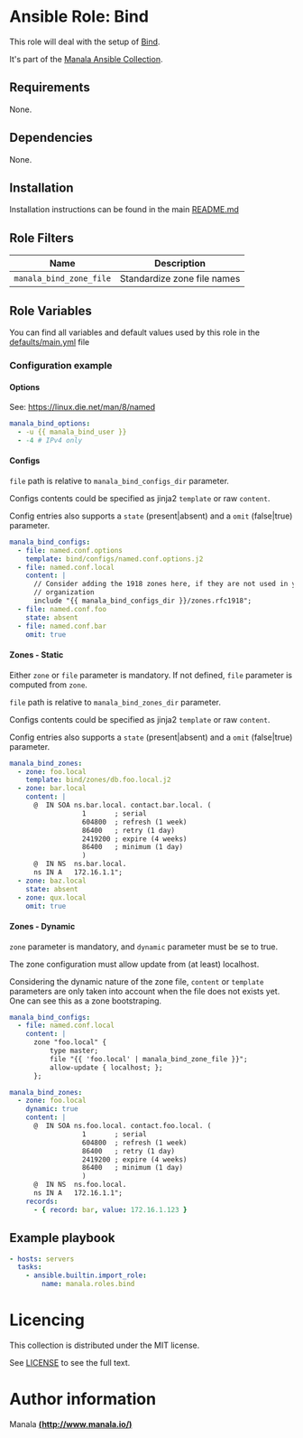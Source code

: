 # Ansible Role: Bind

This role will deal with the setup of [Bind](https://www.isc.org/downloads/bind/).

It's part of the [Manala Ansible Collection](https://galaxy.ansible.com/manala/roles).

## Requirements

None.

## Dependencies

None.

## Installation

Installation instructions can be found in the main [README.md](https://github.com/manala/ansible-roles/blob/master/README.md)

## Role Filters

| Name                    | Description                 |
| ----------------------- | --------------------------- |
| `manala_bind_zone_file` | Standardize zone file names |

## Role Variables

You can find all variables and default values used by this role in the [defaults/main.yml](./defaults/main.yml) file

### Configuration example

#### Options

See: https://linux.die.net/man/8/named

```yaml
manala_bind_options:
  - -u {{ manala_bind_user }}
  - -4 # IPv4 only
```

#### Configs

`file` path is relative to `manala_bind_configs_dir` parameter.

Configs contents could be specified as jinja2 `template` or raw `content`.

Config entries also supports a `state` (present|absent) and a `omit` (false|true) parameter.

```yaml
manala_bind_configs:
  - file: named.conf.options
    template: bind/configs/named.conf.options.j2
  - file: named.conf.local
    content: |
      // Consider adding the 1918 zones here, if they are not used in your
      // organization
      include "{{ manala_bind_configs_dir }}/zones.rfc1918";
  - file: named.conf.foo
    state: absent
  - file: named.conf.bar
    omit: true
```

#### Zones - Static

Either `zone` or `file` parameter is mandatory. If not defined, `file` parameter is computed from `zone`.

`file` path is relative to `manala_bind_zones_dir` parameter.

Configs contents could be specified as jinja2 `template` or raw `content`.

Config entries also supports a `state` (present|absent) and a `omit` (false|true) parameter.

```yaml
manala_bind_zones:
  - zone: foo.local
    template: bind/zones/db.foo.local.j2
  - zone: bar.local
    content: |
      @  IN SOA ns.bar.local. contact.bar.local. (
                  1       ; serial
                  604800  ; refresh (1 week)
                  86400   ; retry (1 day)
                  2419200 ; expire (4 weeks)
                  86400   ; minimum (1 day)
                  )
      @  IN NS  ns.bar.local.
      ns IN A   172.16.1.1";
  - zone: baz.local
    state: absent
  - zone: qux.local
    omit: true
```

#### Zones - Dynamic

`zone` parameter is mandatory, and `dynamic` parameter must be se to true.

The zone configuration must allow update from (at least) localhost.

Considering the dynamic nature of the zone file, `content` or `template` parameters are only taken into account when the file does not exists yet. One can see this as a zone bootstraping.

```yaml
manala_bind_configs:
  - file: named.conf.local
    content: |
      zone "foo.local" {
          type master;
          file "{{ 'foo.local' | manala_bind_zone_file }}";
          allow-update { localhost; };
      };

manala_bind_zones:
  - zone: foo.local
    dynamic: true
    content: |
      @  IN SOA ns.foo.local. contact.foo.local. (
                  1       ; serial
                  604800  ; refresh (1 week)
                  86400   ; retry (1 day)
                  2419200 ; expire (4 weeks)
                  86400   ; minimum (1 day)
                  )
      @  IN NS  ns.foo.local.
      ns IN A   172.16.1.1";
    records:
      - { record: bar, value: 172.16.1.123 }
```

## Example playbook

```yaml
- hosts: servers
  tasks:
    - ansible.builtin.import_role:  
        name: manala.roles.bind
```

# Licencing

This collection is distributed under the MIT license.

See [LICENSE](https://opensource.org/licenses/MIT) to see the full text.

# Author information

Manala [**(http://www.manala.io/)**](http://www.manala.io)
